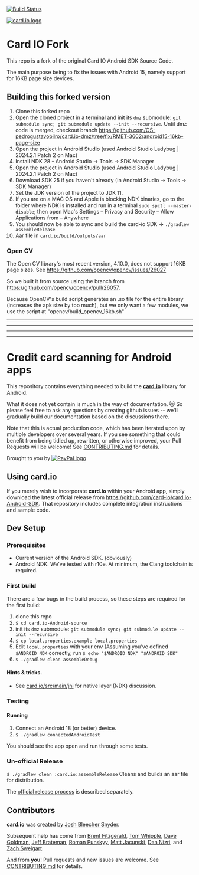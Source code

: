 [![Build Status](https://travis-ci.org/card-io/card.io-Android-source.svg)](https://travis-ci.org/card-io/card.io-Android-source)

[![card.io logo](https://raw.githubusercontent.com/card-io/press-kit/master/card_io_logo_200.png "card.io")](https://www.card.io)

# Card IO Fork

This repo is a fork of the original Card IO Android SDK Source Code.

The main purpose being to fix the issues with Android 15, namely support for 16KB page size devices.

## Building this forked version

1. Clone this forked repo
2. Open the cloned project in a terminal and init its `dmz` submodule: `git submodule sync; git submodule update --init --recursive`.
Until dmz code is merged, checkout branch https://github.com/OS-pedrogustavobilro/card.io-dmz/tree/fix/RMET-3602/android15-16kb-page-size
3. Open the project in Android Studio (used Android Studio Ladybug | 2024.2.1 Patch 2 on Mac)
4. Install NDK 28 - Android Studio -> Tools -> SDK Manager 
5. Open the project in Android Studio (used Android Studio Ladybug | 2024.2.1 Patch 2 on Mac)
6. Download SDK 25 if you haven't already (In Android Studio -> Tools -> SDK Manager)
7. Set the JDK version of the project to JDK 11. 
8. If you are on a MAC OS and Apple is blocking NDK binaries, go to the folder where NDK is installed and run in a terminal `sudo spctl --master-disable`; then open Mac's Settings – Privacy and Security – Allow Applications from – Anywhere 
9. You should now be able to sync and build the card-io SDK -> `./gradlew assembleRelease`
10. Aar file in `card.io/build/outputs/aar`

### Open CV

The Open CV library's most recent version, 4.10.0, does not support 16KB page sizes. See https://github.com/opencv/opencv/issues/26027

So we built it from source using the branch from https://github.com/opencv/opencv/pull/26057.

Because OpenCV's build script generates an .so file for the entire library (increases the apk size by too much), but we only want a few modules, we use the script at "opencv/build_opencv_16kb.sh" 


------------------------
------------------------
------------------------
------------------------

Credit card scanning for Android apps
=====================================

This repository contains everything needed to build the [**card.io**](https://card.io) library for Android.

What it does not yet contain is much in the way of documentation. :crying_cat_face: So please feel free to ask any questions by creating github issues -- we'll gradually build our documentation based on the discussions there.

Note that this is actual production code, which has been iterated upon by multiple developers over several years. If you see something that could benefit from being tidied up, rewritten, or otherwise improved, your Pull Requests will be welcome! See [CONTRIBUTING.md](CONTRIBUTING.md) for details.

Brought to you by
[![PayPal logo](https://raw.githubusercontent.com/card-io/card.io-iOS-source/master/Resources/pp_h_rgb.png)](https://paypal.com/ "PayPal")


Using card.io
-------------

If you merely wish to incorporate **card.io** within your Android app, simply download the latest official release from https://github.com/card-io/card.io-Android-SDK. That repository includes complete integration instructions and sample code.

Dev Setup
---------

### Prerequisites

- Current version of the Android SDK. (obviously)
- Android NDK. We've tested with r10e. At minimum, the Clang toolchain is required.

### First build

There are a few bugs in the build process, so these steps are required for the first build:

1. clone this repo
2. `$ cd card.io-Android-source`
3. init its `dmz` submodule: `git submodule sync; git submodule update --init --recursive`
4. `$ cp local.properties.example local.properties`
5. Edit `local.properties` with your env (Assuming you've defined `$ANDROID_NDK` correctly, run `$ echo "$ANDROID_NDK" "$ANDROID_SDK"`
6. `$ ./gradlew clean assembleDebug`

#### Hints & tricks.
- See [card.io/src/main/jni](card.io/src/main/jni) for native layer (NDK) discussion.

### Testing

#### Running

1. Connect an Android 18 (or better) device.
2. `$ ./gradlew connectedAndroidTest`

You should see the app open and run through some tests.

### Un-official Release

`$ ./gradlew clean :card.io:assembleRelease` Cleans and builds an aar file for distribution.

The [official release process](official-release-process.md) is described separately.

Contributors
------------

**card.io** was created by [Josh Bleecher Snyder](https://github.com/josharian/).

Subsequent help has come from [Brent Fitzgerald](https://github.com/burnto/), [Tom Whipple](https://github.com/tomwhipple), [Dave Goldman](https://github.com/dgoldman-ebay), [Jeff Brateman](https://github.com/braebot), [Roman Punskyy](https://github.com/romk1n), [Matt Jacunski](https://github.com/mattjacunski), [Dan Nizri](https://github.com/dsn5ft), and [Zach Sweigart](https://github.com/zsweigart).

And from **you**! Pull requests and new issues are welcome. See [CONTRIBUTING.md](CONTRIBUTING.md) for details.



